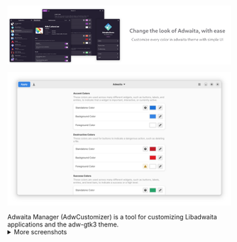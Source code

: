 <a href="https://github.com/AdwCustomizerTeam/AdwCustomizer">

![Cover](https://github.com/AdwCustomizerTeam/Design/blob/main/Covers/cover.png)

![Screenshot of interface with Adwaita light theme](https://github.com/AdwCustomizerTeam/Design/blob/main/Screenshots/main_screenshot.png)

</a>
Adwaita Manager (AdwCustomizer) is a tool for customizing Libadwaita applications and the adw-gtk3 theme.

<details>
  <summary>More screenshots</summary>
  
  <a href="https://github.com/AdwCustomizerTeam/AdwCustomizer">

  
  ![Screenshot of interface with a customized theme](https://github.com/AdwCustomizerTeam/Design/blob/main/Screenshots/customized_screenshot.png)
  
  ![Screenshot of proof that this actually works](https://github.com/AdwCustomizerTeam/Design/blob/main/Screenshots/proof_of_work_screenshot.png)
  
  </a>
</details>

